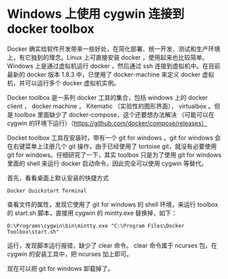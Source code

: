 # Windows 上使用 cygwin 连接到 docker toolbox #

Docker 确实给软件开发带来一些好处，在简化部署、统一开发、测试和生产环境上，有它独到的理念。Linux 上可直接安装 docker ，使用起来也比较简单。 Windows 上是通过虚拟机运行 docker ，然后通过 ssh 连接到虚拟机中。在目前最新的 docker 版本 1.8.3 中，已使用了 docker-machine 来定义 docker 虚拟机，并可以运行多个 docker 虚拟机实例。

Docker toolbox 是一系列 docker 工具的集合，包括 windows 上的 docker client ， docker machine ， Kitematic （实验性的图形界面）， virtualbox 。但是 toolbox 里面缺少了 docker-compose，这个还要想办法解决 （可能可以在 cygwin 的环境下运行）（https://github.com/docker/compose/releases）

Docket toolbox 工具在安装时，带有一个 git for windows 。git for windows 会在右键菜单上注册几个 git 操作，由于已经使用了 tortoise git，就没有必要使用 git for windows。仔细研究了一下，其实 toolbox 只是为了使用 git for windows 里面的 shell 来运行 docker 启动命令，因此完全可以使用 cygwin 等替代。

首先，看看桌面上默认安装的快捷方式

	Docker Quickstart Terminal

查看文件的属性，发现它使用了 git for windows 的 shell 环境，来运行 toolbox 的 start.sh 脚本，直接用 cygwin 的 mintty.exe 替换掉，如下：

	D:\Programs\cygwin\bin\mintty.exe "C:\Program Files\Docker Toolbox\start.sh"

运行，发现脚本运行报错，缺少了 clear 命令。 clear 命令属于 ncurses 包，在 cygwin 的安装工具中，把 ncurses 加上即可。

现在可以把 git for windows 卸载掉了。